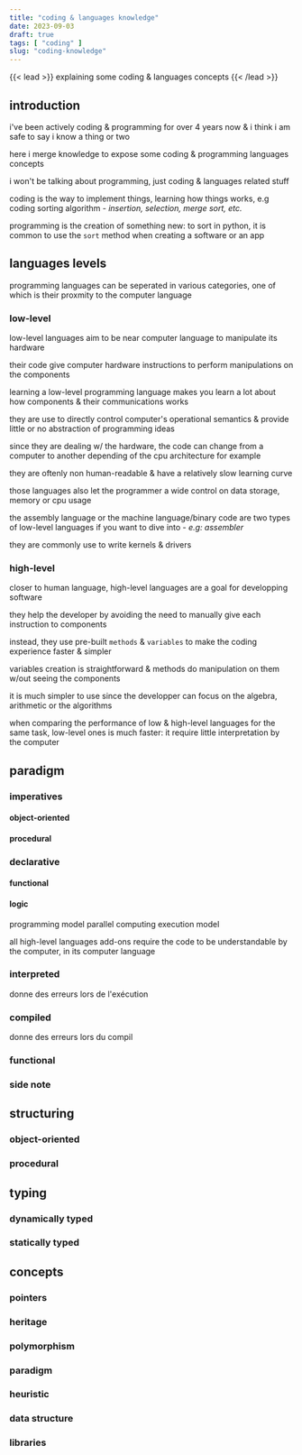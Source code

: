 ```yaml
---
title: "coding & languages knowledge"
date: 2023-09-03
draft: true
tags: [ "coding" ]
slug: "coding-knowledge"
---
```


<!-- prologue -->

{{< lead >}}
explaining some coding
& languages concepts
{{< /lead >}}

<!-- article -->

## introduction

i've been actively coding & programming for over 4 years now & i think i am safe to say i know a thing or two

here i merge knowledge to expose some coding & programming languages concepts

i won't be talking about programming, just coding & languages related stuff

coding is the way to implement things, learning how things works, e.g coding sorting algorithm - *insertion, selection, merge sort, etc.*

programming is the creation of something new: to sort in python, it is common to use the `sort` method when creating a software or an app

## languages levels

programming languages can be seperated in various categories, one of which is their proxmity to the computer language

### low-level
<!-- https://www.javatpoint.com/what-is-a-low-level-language -->

low-level languages aim to be near computer language to manipulate its hardware

their code give computer hardware instructions to perform manipulations on the components

learning a low-level programming language makes you learn a lot about how components & their communications works

<!-- dealing w/ the hardware, they work to control computer's operational semantics & provide little or no abstraction of programming ideas -->

they are use to directly control computer's operational semantics & provide little or no abstraction of programming ideas

since they are dealing w/ the hardware, the code can change from a computer to another depending of the cpu architecture for example

they are oftenly non human-readable & have a relatively slow learning curve

those languages also let the programmer a wide control on data storage, memory or cpu usage

the assembly language or the machine language/binary code are two types of low-level languages if you want to dive into - *e.g: assembler*

they are commonly use to write kernels & drivers    

### high-level
<!-- https://www.webopedia.com/definitions/high-level-language/ -->
closer to human language, high-level languages are a goal for developping software

they help the developer by avoiding the need to manually give each instruction to components

instead, they use pre-built `methods` & `variables` to make the coding experience faster & simpler

variables creation is straightforward & methods do manipulation on them w/out seeing the components

it is much simpler to use since the developper can focus on the algebra, arithmetic or the algorithms

when comparing the performance of low & high-level languages for the same task, low-level ones is much faster: it require little interpretation by the computer

## paradigm
### imperatives
#### object-oriented
#### procedural
### declarative
#### functional
#### logic


programming model
parallel computing
execution model
<!-- https://en.wikipedia.org/wiki/List_of_programming_languages_by_type -->
all high-level languages add-ons require the code to be understandable by the computer, in its computer language
### interpreted

donne des erreurs lors de l'exécution
### compiled
donne des erreurs lors du compil
### functional
### side note
<!-- python compile en bytecode puis interprete donc pas bon exemple -->

<!-- ## type of language
### machine language
### assembly language -->

<!-- ## simple objects
### intergers
### floats
### strings
### lists
https://stackoverflow.com/questions/176011/python-list-vs-array-when-to-use
### arrays -->

## structuring
<!-- bien préciser les différences, vitesse etc. -->
### object-oriented
### procedural

## typing
### dynamically typed
<!-- peut aller avec mutability/mutable objects -->
<!-- en python, un tableau peut devenir un entier, puis une chaine de charactère... -->
### statically typed
<!-- immutability objects? -->
<!-- typescript = js en statique -->

## concepts
### pointers
<!-- pour les deux en dessous prendre exemple de c & c++ -->
### heritage
### polymorphism
### paradigm    
### heuristic
### data structure
### libraries

<!--
high level
low level

machine language
assembly language

compiled
interpreted

-- structuring
object-oriented
procedural

statically typed
dynamically typed

heritage
polymorphism
pointers

mutability
immutability objects

data structure
binary tree...

algorithms (sorting)
bubble, selection, insertion, 


libraries
-->